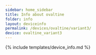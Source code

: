 ```yaml
---
sidebar: home_sidebar
title: Info about ovaltine
folder: info
layout: deviceinfo
permalink: /devices/ovaltine/variant3/
device: ovaltine_variant3
---
```

{% include templates/device_info.md %}
